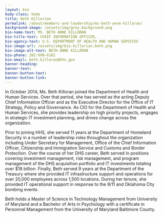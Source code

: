 ```yaml
---
layout: bio
body-class: home
title: Beth Killorian
permalink: /about/members-and-leadership/ms-beth-anne-killoran/
background-image: /assets/img/grey.background.png
bio-name-text: MS. BETH ANNE KILLORAN
bio-title-text: CHIEF INFORMATION OFFICER,
bio-agency-text: U.S. DEPARTMENT OF HEALTH AND HUMAN SERVICES
bio-image-url: /assets/img/bio.killorian.beth.png
bio-image-alt-text: BETH ANNE KILLORAN
bio-phone: 202-690-6162
bio-email: beth.killoran@hhs.gov
banner-heading: 
banner-text: 
banner-button-text: 
banner-button-link: 
---
```

In October 2014, Ms. Beth Killoran joined the Department of Health and Human Services. Over that period, she has served as the acting Deputy Chief Information Officer and as the Executive Director for the Office of IT Strategy, Policy and Governance. As CIO for the Department of Health and Human Services, she provides leadership on high priority projects, engages in strategic IT investment planning, and drives change across the organization.

Prior to joining HHS, she served 11 years at the Department of Homeland Security in a number of leadership roles throughout the organization including Under Secretary for Management, Office of the Chief Information Officer, Citizenship and Immigration Service and Customs and Border Protection. Over the course of her DHS career, Beth served in positions covering investment management, risk management, and program management of the DHS acquisition portfolio and IT investments totaling over $18 billion.
Finally, Beth served 9 years at the Department of the Treasury where she provided IT infrastructure support and operations for over 20,000 employees across 1,500 locations. During her tenure, she provided IT operational support in response to the 9/11 and Oklahoma City bombing events.

Beth holds a Master of Science in Technology Management from University of Maryland and a Bachelor of Arts in Psychology with a certificate in Personnel Management from the University of Maryland Baltimore County.
